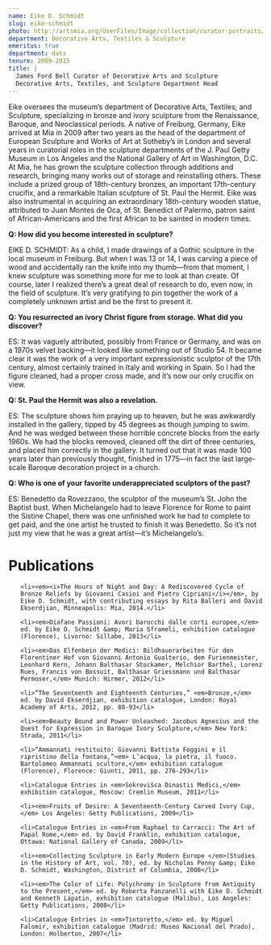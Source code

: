 ```yaml
---
name: Eike D. Schmidt
slug: eike-schmidt
photo: http://artsmia.org/UserFiles/Image/collection/curator-portraits/eike-d-schmidt.jpg
department: Decorative Arts, Textiles & Sculpture
emeritus: true
department: dats
tenure: 2009-2015
title: |
  James Ford Bell Curator of Decorative Arts and Sculpture
  Decorative Arts, Textiles, and Sculpture Department Head
---
```


Eike oversees the museum’s department of Decorative Arts, Textiles, and Sculpture, specializing in bronze and ivory sculpture from the Renaissance, Baroque, and Neoclassical periods. A native of Freiburg, Germany, Eike arrived at Mia in 2009 after two years as the head of the department of European Sculpture and Works of Art at Sotheby’s in London and several years in curatorial roles in the sculpture departments of the J. Paul Getty Museum in Los Angeles and the National Gallery of Art in Washington, D.C. At Mia, he has grown the sculpture collection through additions and research, bringing many works out of storage and reinstalling others. These include a prized group of 18th-century bronzes, an important 17th-century crucifix, and a remarkable Italian sculpture of St. Paul the Hermit. Eike was also instrumental in acquiring an extraordinary 18th-century wooden statue, attributed to Juan Montes de Oca, of St. Benedict of Palermo, patron saint of African-Americans and the first African to be sainted in modern times.

<b>

</b><strong>Q: How did you become interested in sculpture?</strong>

EIKE D. SCHMIDT: As a child, I made drawings of a Gothic sculpture in the local museum in Freiburg. But when I was 13 or 14, I was carving a piece of wood and accidentally ran the knife into my thumb—from that moment, I knew sculpture was something more for me to look at than create. Of course, later I realized there’s a great deal of research to do, even now, in the field of sculpture. It’s very gratifying to pin together the work of a completely unknown artist and be the first to present it.

<b>

</b><strong>Q: You resurrected an ivory Christ figure from storage. What did you discover?</strong>

ES: It was vaguely attributed, possibly from France or Germany, and was on a 1970s velvet backing—it looked like something out of Studio 54. It became clear it was the work of a very important expressionistic sculptor of the 17th century, almost certainly trained in Italy and working in Spain. So I had the figure cleaned, had a proper cross made, and it’s now our only crucifix on view.

<b>

</b><strong>Q: St. Paul the Hermit was also a revelation.</strong>

ES: The sculpture shows him praying up to heaven, but he was awkwardly installed in the gallery, tipped by 45 degrees as though jumping to swim. And he was wedged between these horrible concrete blocks from the early 1960s. We had the blocks removed, cleaned off the dirt of three centuries, and placed him correctly in the gallery. It turned out that it was made 100 years later than previously thought, finished in 1775—in fact the last large-scale Baroque decoration project in a church.

<b>

</b><strong>Q: Who is one of your favorite underappreciated sculptors of the past?</strong>

ES: Benedetto da Rovezzano, the sculptor of the museum’s St. John the Baptist bust. When Michelangelo had to leave Florence for Rome to paint the Sistine Chapel, there was one unfinished work he had to complete to get paid, and the one artist he trusted to finish it was Benedetto. So it’s not just my view that he was a great artist—it’s Michelangelo’s.

# Publications

<ul>

	<li><em><i>The Hours of Night and Day: A Rediscovered Cycle of Bronze Reliefs by Giovanni Casini and Pietro Cipriani</i></em>, by Eike D. Schmidt, with contributing essays by Rita Balleri and David Ekserdjian, Minneapolis: Mia, 2014.</li>

	<li><em>Diafane Passioni: Avori barocchi dalle corti europee,</em> ed. by Eike D. Schmidt &amp; Maria Sframeli, exhibition catalogue (Florence), Livorno: Sillabe, 2013</li>

	<li><em>Das Elfenbein der Medici: Bildhauerarbeiten für den Florentiner Hof von Giovanni Antonio Gualterio, dem Furienmeister, Leonhard Kern, Johann Balthasar Stockamer, Melchior Barthel, Lorenz Rues, Francis von Bossuit, Balthasar Griessmann und Balthasar Permoser,</em> Munich: Hirmer, 2012</li>

	<li>“The Seventeenth and Eighteenth Centuries,” <em>Bronze,</em> ed. by David Ekserdjian, exhibition catalogue, London: Royal Academy of Arts, 2012, pp. 88-93</li>

	<li><em>Beauty Bound and Power Unleashed: Jacobus Agnesius and the Quest for Expression in Baroque Ivory Sculpture,</em> New York: Strada, 2011</li>

	<li>“Ammannati restituito: Giovanni Battista Foggini e il ripristino della fontana,”<em> L’acqua, la pietra, il fuoco. Bartolomeo Ammannati scultore,</em> exhibition catalogue (Florence), Florence: Giunti, 2011, pp. 276-293</li>

	<li>Catalogue Entries in <em>Sokrovišca Dinastii Medici,</em> exhibition catalogue, Moscow: Cremlin Museum, 2011</li>

	<li><em>Fruits of Desire: A Seventeenth-Century Carved Ivory Cup,</em> Los Angeles: Getty Publications, 2009</li>

	<li>Catalogue Entries in <em>From Raphael to Carracci: The Art of Papal Rome,</em> ed. by David Franklin, exhibition catalogue, Ottawa: National Gallery of Canada, 2009</li>

	<li><em>Collecting Sculpture in Early Modern Europe </em>(Studies in the History of Art, vol. 70), ed. by Nicholas Penny &amp; Eike D. Schmidt, Washington, District of Columbia, 2008</li>

	<li><em>The Color of Life: Polychromy in Sculpture from Antiquity to the Present,</em> ed. by Roberta Panzanelli with Eike D. Schmidt and Kenneth Lapatin, exhibition catalogue (Malibu), Los Angeles: Getty Publications, 2008</li>

	<li>Catalogue Entries in <em>Tintoretto,</em> ed. by Miguel Falomir, exhibition catalogue (Madrid: Museo Nacional del Prado), London: Holberton, 2007</li>

</ul>
